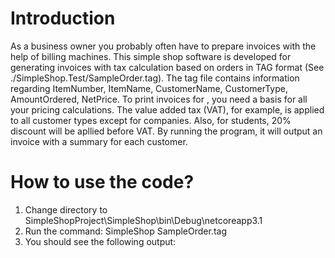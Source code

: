 # Introduction
As a business owner you probably often have to prepare invoices with the help of billing machines.
This simple shop software is developed for generating invoices with tax calculation based on orders in TAG format (See ./SimpleShop.Test/SampleOrder.tag).
The tag file contains information regarding ItemNumber, ItemName, CustomerName, CustomerType, AmountOrdered, NetPrice.
To print invoices for , you need a basis for all your pricing calculations. The value added tax (VAT), for example, is applied to all customer types except for companies.
Also, for students, 20% discount will be apllied before VAT.
By running the program, it will output an invoice with a summary for each customer.

# How to use the code?
1. Change directory to SimpleShopProject\SimpleShop\bin\Debug\netcoreapp3.1
2. Run the command: SimpleShop SampleOrder.tag
3. You should see the following output:
  